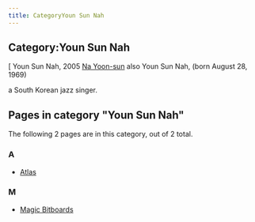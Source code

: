 ```yaml
---
title: CategoryYoun Sun Nah
---
```

## Category:Youn Sun Nah



\[ Youn Sun Nah, 2005
[Na Yoon-sun](https://en.wikipedia.org/wiki/Na_Yoon-sun) also Youn Sun Nah, (born August 28, 1969)

a South Korean jazz singer.

## Pages in category "Youn Sun Nah"

The following 2 pages are in this category, out of 2 total.

### A

- [Atlas](Atlas "Atlas")

### M

- [Magic Bitboards](Magic_Bitboards "Magic Bitboards")

